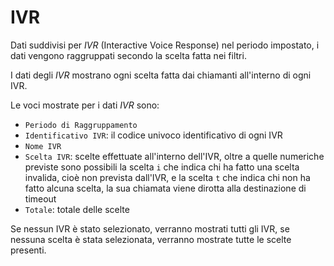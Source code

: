 # IVR  

Dati suddivisi per *IVR* (Interactive Voice Response) nel periodo 
impostato, i dati vengono raggruppati secondo la scelta
fatta nei filtri.

I dati degli *IVR* mostrano ogni scelta fatta dai chiamanti 
all'interno di ogni IVR.

Le voci mostrate per i dati *IVR* sono:

- `Periodo di Raggruppamento`
- `Identificativo IVR`: il codice univoco identificativo di ogni IVR
- `Nome IVR`
- `Scelta IVR`: scelte effettuate all'interno dell'IVR, oltre a quelle 
numeriche previste sono possibili la scelta `i` che indica chi ha fatto 
una scelta invalida, cioè non prevista dall'IVR, e la scelta `t` che 
indica chi non ha fatto alcuna scelta, la sua chiamata viene dirotta 
alla destinazione di timeout
- `Totale`: totale delle scelte

Se nessun IVR è stato selezionato, verranno mostrati tutti gli IVR, 
se nessuna scelta è stata selezionata, verranno mostrate tutte le 
scelte presenti.
